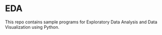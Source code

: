 # EDA
This repo contains sample programs for Exploratory Data Analysis and Data Visualization using Python.
